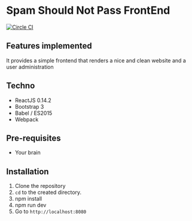 # Spam Should Not Pass FrontEnd
[![Circle CI](https://circleci.com/gh/v4lproik/spam-should-not-pass.svg?style=svg)](https://circleci.com/gh/v4lproik/spam-should-not-pass-frontend)

## Features implemented

It provides a simple frontend that renders a nice and clean website and a user administration

## Techno

- ReactJS 0.14.2
- Bootstrap 3
- Babel / ES2015
- Webpack

## Pre-requisites

- Your brain

## Installation

1. Clone the repository
2. `cd` to the created directory.
3. npm install
4. npm run dev
5. Go to `http://localhost:8080`
